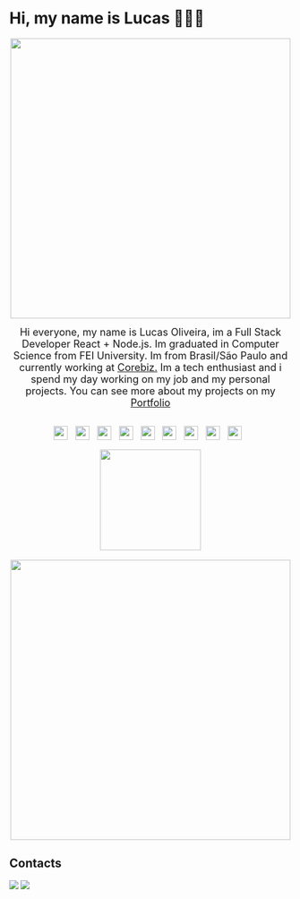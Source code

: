 # Hi, my name is Lucas 🧑🏻‍💻

<div align="center">
  <img align="center" width="500" src="https://c.tenor.com/Unrbryt4npgAAAAC/anime-sad.gif" />
  <br />
  <p>
    <font size="4">Hi everyone, my name
      is Lucas Oliveira, im a Full Stack Developer React + Node.js. Im
      graduated in Computer Science from FEI University.
      Im from Brasil/São Paulo and currently working at <a href="https://www.corebiz.ag/en">Corebiz.</a> Im a tech
      enthusiast and i spend my day working on my job and my personal projects. You can see more about my projects on my
      <a href="https://lucasoliveira.io">Portfolio</a>
    </font>
  </p>
</div>
<div align="center">

  <div>
    <div align="center">
      <br>
      <img align="center" height="25"
        src="https://img.shields.io/badge/React-20232A?style=for-the-badge&logo=react&logoColor=61DAFB"
        style="margin-right: 10px;">
      <img align="center" height="25" src="https://img.shields.io/badge/-VTEX-red?style=for-the-badge&logoColor=61DAFB"
        style="margin-right: 10px;">
      <img align="center" height="25"
        src="https://img.shields.io/badge/JavaScript-F7DF1E?style=for-the-badge&logo=javascript&logoColor=black"
        style="margin-right: 10px;">
      <img align="center" height="25"
        src="https://img.shields.io/badge/TypeScript-007ACC?style=for-the-badge&logo=typescript&logoColor=white"
        style="margin-right: 10px;">
      <img align="center" height="25"
        src="https://img.shields.io/badge/HTML5-E34F26?style=for-the-badge&logo=html5&logoColor=white"
        style="margin-right: 10px;">
      <img align="center" height="25"
        src="https://img.shields.io/badge/CSS3-1572B6?style=for-the-badge&logo=css3&logoColor=white"
        style="margin-right: 10px;">
      <img align="center" height="25"
        src="https://img.shields.io/badge/Node.js-339933?style=for-the-badge&logo=nodedotjs&logoColor=white"
        style="margin-right: 10px;">
      <img align="center" height="25"
        src="https://img.shields.io/badge/Express.js-000000?style=for-the-badge&logo=express&logoColor=white"
        style="margin-right: 10px;">
      <img align="center" height="25"
        src="https://img.shields.io/badge/Sass-CC6699?style=for-the-badge&logo=sass&logoColor=white"
        style="margin-right: 10px;">
    </div>
    <br />
    <div class="status">
      <a href="https://github.com/lukaskunn">
        <img height="180em"
          src="https://github-readme-stats.vercel.app/api?username=lukaskunn&show_icons=true&theme=merko&include_all_commits=true&count_private=true" />
      </a>
    </div>
  </div>
  <br />
  <img align="center" width="500" src="https://media.tenor.com/aWk5RrGSa2AAAAAC/bored-misato.gif" />
</div>
<h2>Contacts</h2>
<div>
  <a href="mailto:lucassioliveira098@gmail.com"><img
      src="https://img.shields.io/badge/-Gmail-%23333?style=for-the-badge&logo=gmail&logoColor=white"
      target="_blank"></a>
  <a href="https://www.linkedin.com/in/lucas-oliveira-997810198" target="_blank"><img
      src="https://img.shields.io/badge/-LinkedIn-%230077B5?style=for-the-badge&logo=linkedin&logoColor=white"
      target="_blank"></a>
</div>
